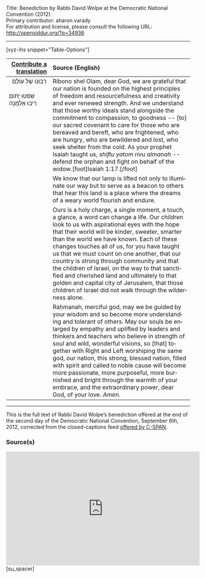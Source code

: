 <html>
<head></head>
<body>
Title: Benediction by Rabbi David Wolpe at the Democratic National Convention (2012)<br />
Primary contributor: aharon.varady<br />
For attribution and license, please consult the following URL: <a href="http://opensiddur.org/?p=34936">http://opensiddur.org/?p=34936</a>
<p />
<hr />

[xyz-ihs snippet="Table-Options"]<table style="margin-left: auto; margin-right: auto;" class="draggable">
<thead><tr><th id="x" style="text-align: right;"><a href="/translate/" target="_blank" rel="noopener">Contribute a translation</a></th><th style="text-align: left;">Source (English)</th></tr></thead>
<tbody>
<tr><td style="vertical-align:top;">
<div class="liturgy" lang="he">
רִבּוֹנוֹ שֶׁל עוֹלָם
&nbsp;
&nbsp;
&nbsp;
&nbsp;
&nbsp;
&nbsp;
&nbsp;
&nbsp;
&nbsp;
&nbsp;
&nbsp;
&nbsp;
&nbsp;
&nbsp;
&nbsp;
&nbsp;
שִׁפְטוּ יָתוֹם רִיבוּ אַלְמָנָה 
</span></div></td>
 
<td style="vertical-align:top;">
<div class="english" lang="en">
Ribono shel Olam, dear God,
we are grateful that our nation is founded 
on the highest principles 
of freedom 
and resourcefulness 
and creativity 
and ever renewed strength. 
And we understand that those worthy ideals 
stand alongside the commitment 
to compassion, to goodness --
[to] our sacred covenant to care 
for those who are bereaved and bereft, 
who are frightened, 
who are hungry, 
who are bewildered and lost, 
who seek shelter from the cold. 
As your prophet Isaiah taught us, 
<em>shiftu yatom rivu almanah</em> -- 
defend the orphan and fight on behalf of the widow.[foot]Isaiah 1:17.[/foot] 
</div></td></tr>


<tr><td style="vertical-align:top;">
<div class="liturgy" lang="he">

</span></div></td>
 
<td style="vertical-align:top;">
<div class="english" lang="en">
We know that our lamp is lifted 
not only to illuminate our way 
but to serve as a beacon 
to others that hear this land is a place 
where the dreams of a weary world 
flourish and endure.
</div></td></tr>


<tr><td style="vertical-align:top;">
<div class="liturgy" lang="he">

</span></div></td>
 
<td style="vertical-align:top;">
<div class="english" lang="en">
Ours is a holy charge, 
a single moment, 
a touch, 
a glance, 
a word can change a life. 
Our children look to us with aspirational eyes 
with the hope that their world will be kinder, 
sweeter, 
smarter than the world we have known. 
Each of these changes touches all of us, 
for you have taught us 
that we must count on one another, 
that our country is strong through community 
and that the children of Israel, 
on the way to that sanctified and cherished land 
and ultimately to that golden and capital city of Jerusalem, 
that those children of Israel did not walk through the wilderness alone. 
</div></td></tr>


<tr><td style="vertical-align:top;">
<div class="liturgy" lang="he">

</span></div></td>
 
<td style="vertical-align:top;">
<div class="english" lang="en">
Raḥmanah, merciful god, 
may we be guided by your wisdom 
and so become more understanding 
and tolerant of others. 
May our souls be enlarged by empathy 
and uplifted by leaders 
and thinkers 
and teachers 
who believe in strength of soul 
and wild, wonderful visions, 
so [that] together 
with Right and Left worshiping the same god, 
our nation, this strong, blessed nation, 
filled with spirit 
and called to noble cause 
will become more passionate, 
more purposeful, 
more burnished and bright 
through the warmth of your embrace,
and the extraordinary power, dear God, of your love. 
<em>Amen</em>. 
</div></td></tr>
</tbody></table>

<hr />

This is the full text of Rabbi David Wolpe’s benediction offered at the end of the second day of the Democratic National Convention, September 6th, 2012, corrected from the closed-captions feed <a href="https://www.c-span.org/video/?c3872981/closing-benediction-2012-democratic-national-convention-day-2">offered by C-SPAN</a>.

<h3>Source(s)</h3>

<iframe width=530 height=312 src='https://www.c-span.org/video/standalone/?c3872981/closing-benediction-2012-democratic-national-convention-day-2' allowfullscreen='allowfullscreen' frameborder=0></iframe>[su_spacer]

&nbsp;
</body>
</html>